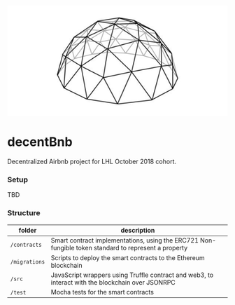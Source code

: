 ![alt text](https://github.com/sthoman/decentBnb/blob/master/dome.jpg?raw=true)

# decentBnb
Decentralized Airbnb project for LHL October 2018 cohort. 

### Setup

TBD

### Structure

|folder|description|
|---|---|
| `/contracts`| Smart contract implementations, using the ERC721 Non-fungible token standard to represent a property
| `/migrations`| Scripts to deploy the smart contracts to the Ethereum blockchain 
| `/src`| JavaScript wrappers using Truffle contract and web3, to interact with the blockchain over JSONRPC
| `/test`| Mocha tests for the smart contracts
